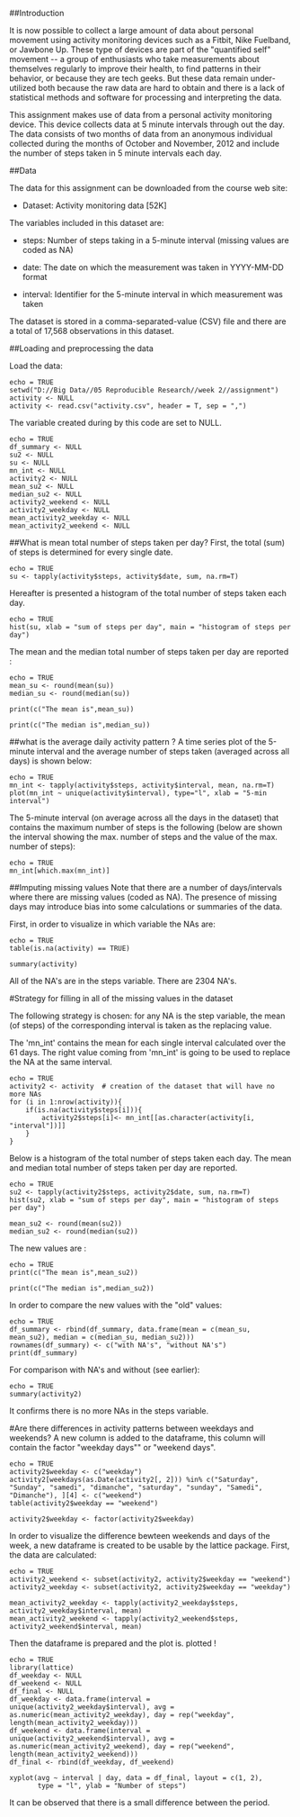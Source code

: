 ##Introduction

It is now possible to collect a large amount of data about personal movement using activity monitoring devices such as a Fitbit, Nike Fuelband, or Jawbone Up. These type of devices are part of the "quantified self" movement -- a group of enthusiasts who take measurements about themselves regularly to improve their health, to find patterns in their behavior, or because they are tech geeks. But these data remain under-utilized both because the raw data are hard to obtain and there is a lack of statistical methods and software for processing and interpreting the data.

This assignment makes use of data from a personal activity monitoring device. This device collects data at 5 minute intervals through out the day. The data consists of two months of data from an anonymous individual collected during the months of October and November, 2012 and include the number of steps taken in 5 minute intervals each day.

##Data

The data for this assignment can be downloaded from the course web site:

* Dataset: Activity monitoring data [52K]

The variables included in this dataset are:

* steps: Number of steps taking in a 5-minute interval (missing values are coded as NA)

* date: The date on which the measurement was taken in YYYY-MM-DD format

* interval: Identifier for the 5-minute interval in which measurement was taken

The dataset is stored in a comma-separated-value (CSV) file and there are a total of 17,568 observations in this dataset.

##Loading and preprocessing the data

Load the data:
```{r}
echo = TRUE
setwd("D://Big Data//05 Reproducible Research//week 2//assignment")
activity <- NULL
activity <- read.csv("activity.csv", header = T, sep = ",")
```

The variable created during by this code are set to NULL.
```{r}
echo = TRUE
df_summary <- NULL
su2 <- NULL
su <- NULL
mn_int <- NULL
activity2 <- NULL
mean_su2 <- NULL
median_su2 <- NULL
activity2_weekend <- NULL
activity2_weekday <- NULL
mean_activity2_weekday <- NULL
mean_activity2_weekend <- NULL
```

##What is mean total number of steps taken per day?
First, the total (sum) of steps is determined for every single date.
```{r}
echo = TRUE
su <- tapply(activity$steps, activity$date, sum, na.rm=T)
```
Hereafter is presented a histogram of the total number of steps taken each day.
```{r}
echo = TRUE
hist(su, xlab = "sum of steps per day", main = "histogram of steps per day")
```
The mean and the median total number of steps taken per day are reported :
```{r}
echo = TRUE
mean_su <- round(mean(su))
median_su <- round(median(su))

print(c("The mean is",mean_su))
```

```{r}
print(c("The median is",median_su))
```

##what is the average daily activity pattern ?
A time series plot of the 5-minute interval and the average number of steps taken (averaged across all days) is shown below:
```{r}
echo = TRUE
mn_int <- tapply(activity$steps, activity$interval, mean, na.rm=T)
plot(mn_int ~ unique(activity$interval), type="l", xlab = "5-min interval")
```

The 5-minute interval (on average across all the days in the dataset) that contains the maximum number of steps is the following (below are shown the interval showing the max. number of steps and the value of the max. number of steps):

```{r}
echo = TRUE
mn_int[which.max(mn_int)]
```

##Imputing missing values
Note that there are a number of days/intervals where there are missing values (coded as NA). The presence of missing days may introduce bias into some calculations or summaries of the data.

First, in order to visualize in which variable the NAs are:

```{r}
echo = TRUE
table(is.na(activity) == TRUE)
```

```{r}
summary(activity)
```

All of the NA's are in the steps variable. There are 2304 NA's.

#Strategy for filling in all of the missing values in the dataset

The following strategy is chosen: for any NA is the step variable, the mean (of steps) of the corresponding interval is taken as the replacing value.

The 'mn_int' contains the mean for each single interval calculated over the 61 days. The right value coming from 'mn_int' is going to be used to replace the NA at the same interval.

```{r}
echo = TRUE
activity2 <- activity  # creation of the dataset that will have no more NAs
for (i in 1:nrow(activity)){
    if(is.na(activity$steps[i])){
        activity2$steps[i]<- mn_int[[as.character(activity[i, "interval"])]]
    }
}
```

Below is a histogram of the total number of steps taken each day. The mean and median total number of steps taken per day are reported.

```{r}
echo = TRUE
su2 <- tapply(activity2$steps, activity2$date, sum, na.rm=T)
hist(su2, xlab = "sum of steps per day", main = "histogram of steps per day")
```

```{r}
mean_su2 <- round(mean(su2))
median_su2 <- round(median(su2))
```

The new values are :


```{r}
echo = TRUE
print(c("The mean is",mean_su2))
```

```{r}
print(c("The median is",median_su2))
```
In order to compare the new values with the "old" values:

```{r}
echo = TRUE
df_summary <- rbind(df_summary, data.frame(mean = c(mean_su, mean_su2), median = c(median_su, median_su2)))
rownames(df_summary) <- c("with NA's", "without NA's")
print(df_summary)
```

For comparison with NA's and without (see earlier):

```{r}
echo = TRUE
summary(activity2)
```

It confirms there is no more NAs in the steps variable.

#Are there differences in activity patterns between weekdays and weekends?
A new column is added to the dataframe, this column will contain the factor "weekday days"" or "weekend days".
```{r}
echo = TRUE
activity2$weekday <- c("weekday")
activity2[weekdays(as.Date(activity2[, 2])) %in% c("Saturday", "Sunday", "samedi", "dimanche", "saturday", "sunday", "Samedi", "Dimanche"), ][4] <- c("weekend")
table(activity2$weekday == "weekend")
```
```{r}
activity2$weekday <- factor(activity2$weekday)
```
In order to visualize the difference bewteen weekends and days of the week, a new dataframe is created to be usable by the lattice package. First, the data are calculated:

```{r}
echo = TRUE
activity2_weekend <- subset(activity2, activity2$weekday == "weekend")
activity2_weekday <- subset(activity2, activity2$weekday == "weekday")

mean_activity2_weekday <- tapply(activity2_weekday$steps, activity2_weekday$interval, mean)
mean_activity2_weekend <- tapply(activity2_weekend$steps, activity2_weekend$interval, mean)
```
Then the dataframe is prepared and the plot is. plotted !

```{r}
echo = TRUE
library(lattice)
df_weekday <- NULL
df_weekend <- NULL
df_final <- NULL
df_weekday <- data.frame(interval = unique(activity2_weekday$interval), avg = as.numeric(mean_activity2_weekday), day = rep("weekday", length(mean_activity2_weekday)))
df_weekend <- data.frame(interval = unique(activity2_weekend$interval), avg = as.numeric(mean_activity2_weekend), day = rep("weekend", length(mean_activity2_weekend)))
df_final <- rbind(df_weekday, df_weekend)

xyplot(avg ~ interval | day, data = df_final, layout = c(1, 2), 
       type = "l", ylab = "Number of steps")
```

It can be observed that there is a small difference between the period.
